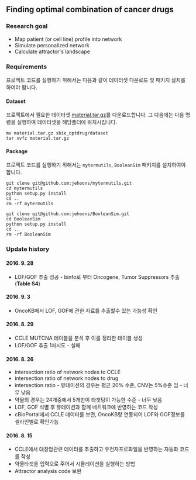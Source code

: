 ## Finding optimal combination of cancer drugs

### Research goal
* Map patient (or cell line) profile into network
* Simulate personalized network
* Calculate attractor's landscape

### Requirements
프로젝트 코드를 실행하기 위해서는 다음과 같이 데이터셋 다운로드 및 패키지 설치를 하여야 합니다.

#### Dataset
프로젝트에서 필요한 데이터셋 [material.tar.gz](http://gofile.me/3gpVt/hE0oPs0Hv)를 다운로드합니다. 그 다음에는 다음 명령을 실행하여 데이터셋을 해당폴더에 위치시킵니다.
```
mv material.tar.gz sbie_optdrug/dataset
tar xvfz material.tar.gz
```

#### Package
프로젝트 코드를 실행하기 위해서는 `mytermutils`, `BooleanSim` 패키지를 설치하여야 합니다.
```
git clone git@github.com:jehoons/mytermutils.git
cd mytermutils
python setup.py install
cd ..
rm -rf mytermutils

git clone git@github.com:jehoons/BooleanSim.git
cd BooleanSim
python setup.py install
cd ..
rm -rf BooleanSim
```

### Update history

#### 2016. 9. 28
* LOF/GOF 추출 성공 - binfo로 부터 Oncogene, Tumor Suppressors 추출(**Table S4**)

#### 2016. 9. 3
* OncoKB에서 LOF, GOF에 관한 자료를 추출할수 있는 가능성 확인

#### 2016. 8. 29
* CCLE MUTCNA 테이블을 분석 후 이를 정리한 테이블 생성
* LOF/GOF 추출 1차시도 - 실패

#### 2016. 8. 26
* intersection ratio of network nodes to CCLE
* intersection ratio of network nodes to drug
* intersection ratio - 뮤테이션의 경우는 평균 20% 수준, CNV는 5%수준 임 - 너무 낮음
* 약물의 경우는 24개중에서 5개만이 타겟팅이 가능한 수준 - 너무 낮음
* LOF, GOF 식별 후 뮤테이션과 함께 네트워크에 반영하는 코드 작성
* cBioPortal에서 CCLE 데이터를 보면, OncoKB랑 연동되어 LOF와 GOF정보를 셀라인별로 확인가능

#### 2016. 8. 15
* CCLE에서 대장암관련 데이터를 추출하고 유전자프로화일을 반영하는 자동화 코드를 작성
* 약물타겟을 입력으로 주어서 시뮬레이션을 실행하는 방법
* Attractor analysis code 보완

